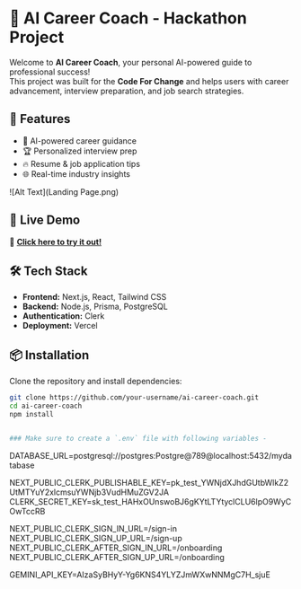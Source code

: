 # 🚀 AI Career Coach - Hackathon Project

Welcome to **AI Career Coach**, your personal AI-powered guide to professional success!  
This project was built for the **Code For Change** and helps users with career advancement, interview preparation, and job search strategies.

## 🌟 Features
- 🎯 AI-powered career guidance
- 🏆 Personalized interview prep
- 🔥 Resume & job application tips
- 🌐 Real-time industry insights

![Alt Text](Landing Page.png)

## 🚀 Live Demo
🔗 **[Click here to try it out!](https://hirelytic.vercel.app/)**

## 🛠️ Tech Stack
- **Frontend:** Next.js, React, Tailwind CSS
- **Backend:** Node.js, Prisma, PostgreSQL
- **Authentication:** Clerk
- **Deployment:** Vercel

## 📦 Installation
Clone the repository and install dependencies:

```bash
git clone https://github.com/your-username/ai-career-coach.git
cd ai-career-coach
npm install


### Make sure to create a `.env` file with following variables -

```
DATABASE_URL=postgresql://postgres:Postgre@789@localhost:5432/mydatabase

NEXT_PUBLIC_CLERK_PUBLISHABLE_KEY=pk_test_YWNjdXJhdGUtbWlkZ2UtMTYuY2xlcmsuYWNjb3VudHMuZGV2JA
CLERK_SECRET_KEY=sk_test_HAHxOUnswoBJ6gKYtLTYtyclCLU6lpO9WyCOwTccRB

NEXT_PUBLIC_CLERK_SIGN_IN_URL=/sign-in
NEXT_PUBLIC_CLERK_SIGN_UP_URL=/sign-up
NEXT_PUBLIC_CLERK_AFTER_SIGN_IN_URL=/onboarding
NEXT_PUBLIC_CLERK_AFTER_SIGN_UP_URL=/onboarding

GEMINI_API_KEY=AIzaSyBHyY-Yg6KNS4YLYZJmWXwNNMgC7H_sjuE
```
